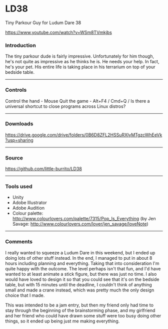 # LD38
Tiny Parkour Guy for Ludum Dare 38

https://www.youtube.com/watch?v=WSm8TVmkjbs

### Introduction
The tiny parkour dude is fairly impressive. Unfortunately for him though, he's not quite as impressive as he thinks he is. He needs your help. In fact, he's your pet. His entire life is taking place in his terrarium on top of your bedside table.

---

### Controls
Control the hand - Mouse
Quit the game - Alt+F4 / Cmd+Q / Is there a universal shortcut to close programs across Linux distros?

---

### Downloads
https://drive.google.com/drive/folders/0B6D8ZFL2HSSuRXlyMTgzcWhEeVk?usp=sharing

---

### Source
https://github.com/little-burrito/LD38

---

### Tools used
- Unity
- Adobe Illustrator
- Adobe Audition
- Colour palette: http://www.colourlovers.com/palette/7315/Pop_Is_Everything (by Jen Savage: http://www.colourlovers.com/lover/jen_savage/loveNote)

---

### Comments
I really wanted to squeeze a Ludum Dare in this weekend, but I ended up doing lots of other stuff instead. In the end, I managed to put in about 8 hours including planning and everything. Taking that into consideration I'm quite happy with the outcome. The level perhaps isn't that fun, and I'd have wanted to at least animate a stick figure, but there was just no time. I also would have loved to design it so that you could see that it's on the bedside table, but with 15 minutes until the deadline, I couldn't think of anything small and made a crane instead, which was pretty much the only design choice that I made.

This was intended to be a jam entry, but then my friend only had time to stay through the beginning of the brainstorming phase, and my girlfriend and her friend who could have drawn some stuff were too busy doing other things, so it ended up being just me making everything.
